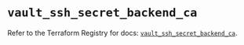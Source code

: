 # `vault_ssh_secret_backend_ca`

Refer to the Terraform Registry for docs: [`vault_ssh_secret_backend_ca`](https://registry.terraform.io/providers/hashicorp/vault/4.3.0/docs/resources/ssh_secret_backend_ca).
